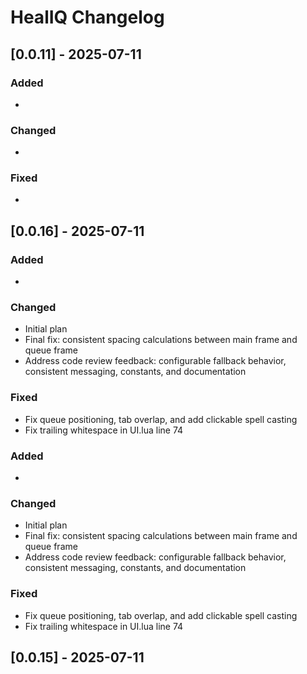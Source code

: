 # HealIQ Changelog

## [0.0.11] - 2025-07-11

### Added
- 

### Changed
- 

### Fixed
- 

## [0.0.16] - 2025-07-11

### Added
- 

### Changed
- Initial plan
- Final fix: consistent spacing calculations between main frame and queue frame
- Address code review feedback: configurable fallback behavior, consistent messaging, constants, and documentation

### Fixed
- Fix queue positioning, tab overlap, and add clickable spell casting
- Fix trailing whitespace in UI.lua line 74

### Added
- 

### Changed
- Initial plan
- Final fix: consistent spacing calculations between main frame and queue frame
- Address code review feedback: configurable fallback behavior, consistent messaging, constants, and documentation

### Fixed
- Fix queue positioning, tab overlap, and add clickable spell casting
- Fix trailing whitespace in UI.lua line 74

## [0.0.15] - 2025-07-11
